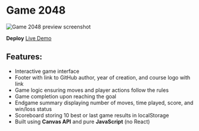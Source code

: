 # Game 2048

![Game 2048 preview screenshot](https://github.com/user-attachments/assets/f861aedc-6098-44a7-ae17-6c098403ecab)

**Deploy** [Live Demo](https://rolling-scopes-school.github.io/vitasvichkar-JSFE2023Q4/random-game/index.html)

## Features:

- Interactive game interface  
- Footer with link to GitHub author, year of creation, and course logo with link  
- Game logic ensuring moves and player actions follow the rules  
- Game completion upon reaching the goal  
- Endgame summary displaying number of moves, time played, score, and win/loss status  
- Scoreboard storing 10 best or last game results in localStorage  
- Built using **Canvas API** and pure **JavaScript** (no React)

